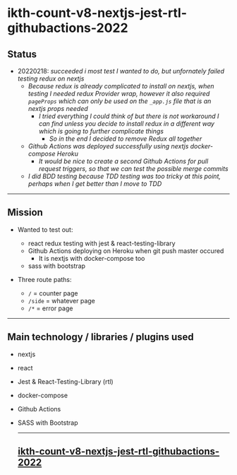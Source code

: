 # ikth-count-v8-nextjs-jest-rtl-githubactions-2022

## Status

- 20220218: _succeeded i most test I wanted to do, but unfornately failed testing redux on nextjs_
  - _Because redux is already complicated to install on nextjs, when testing I needed redux Provider wrap, however it also required `pageProps` which can only be used on the `_app.js` file that is an nextjs props needed_
    - _I tried everything I could think of but there is not workaround I can find unless you decide to install redux in a different way which is going to further complicate things_
      - _So in the end I decided to remove Redux all together_
  - _Github Actions was deployed successfully using nextjs docker-compose Heroku_
    - _It would be nice to create a second Github Actions for pull request triggers, so that we can test the possible merge commits_
  - _I did BDD testing because TDD testing was too tricky at this point, perhaps when I get better than I move to TDD_

---

## Mission

- Wanted to test out:

  - react redux testing with jest & react-testing-library
  - Github Actions deploying on Heroku when git push master occured
    - It is nextjs with docker-compose too
  - sass with bootstrap

- Three route paths:
  - `/` = counter page
  - `/side` = whatever page
  - `/*` = error page

---

## Main technology / libraries / plugins used

- nextjs
- react
- Jest & React-Testing-Library (rtl)
- docker-compose
- Github Actions
- SASS with Bootstrap

  ***

  ## [ikth-count-v8-nextjs-jest-rtl-githubactions-2022](https://github.com/RechadSalma/ikth-count-v8-nextjs-jest-rtl-githubactions-2022)
